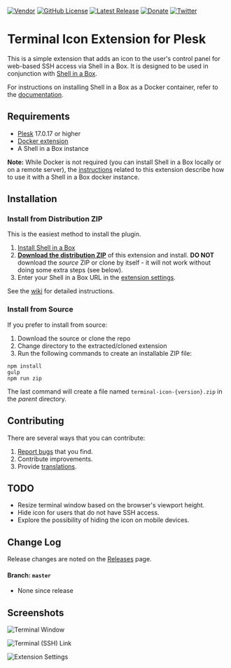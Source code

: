 [![Vendor](https://img.shields.io/badge/author-CloudVerve%2C%20LLC-lightgrey.svg?colorB=9900cc&label=vendor )](https://2lab.net)
[![GitHub License](https://img.shields.io/github/license/cloudverve/plesk-terminal-icon-ext.svg)](https://raw.githubusercontent.com/cloudverve/plesk-terminal-icon-ext/master/LICENSE)
[![Latest Release](https://img.shields.io/github/release/cloudverve/plesk-terminal-icon-ext.svg)](https://github.com/cloudverve/plesk-terminal-icon-ext/releases)
[![Donate](https://img.shields.io/badge/Donate-PayPal-green.svg)](https://paypal.me/danielhendricks)
[![Twitter](https://img.shields.io/twitter/url/https/github.com/cloudverve/plesk-terminal-icon-ext.svg?style=social)](https://twitter.com/danielhendricks)

# Terminal Icon Extension for Plesk

This is a simple extension that adds an icon to the user's control panel for web-based SSH access via Shell in a Box. It is designed to be used in conjunction with [Shell in a Box](https://github.com/shellinabox/shellinabox).

For instructions on installing Shell in a Box as a Docker container, refer to the [documentation](https://github.com/cloudverve/plesk-terminal-icon-ext/wiki).

## Requirements

- [Plesk](https://www.plesk.com/) 17.0.17 or higher
- [Docker extension](https://www.plesk.com/extensions/docker/)
- A Shell in a Box instance

**Note:** While Docker is not required (you can install Shell in a Box locally or on a remote server), the [instructions](https://github.com/cloudverve/plesk-terminal-icon-ext/wiki) related to this extension describe how to use it with a Shell in a Box docker instance.

## Installation

### Install from Distribution ZIP

This is the easiest method to install the plugin.

1. [Install Shell in a Box](https://github.com/cloudverve/plesk-terminal-icon-ext/wiki#add-shell-in-a-box-docker-container)
2. **[Download the distribution ZIP](https://github.com/cloudverve/plesk-terminal-icon-ext/releases)** of this extension and install. **DO NOT** download the _source_ ZIP or clone by itself - it will not work without doing some extra steps (see below).
3. Enter your Shell in a Box URL in the [extension settings](https://github.com/cloudverve/plesk-terminal-icon-ext/wiki#install-and-configure-terminal-icon-extension).

See the [wiki](https://github.com/cloudverve/plesk-terminal-icon-ext/wiki) for detailed instructions.

### Install from Source

If you prefer to install from source:

1. Download the source or clone the repo
2. Change directory to the extracted/cloned extension
3. Run the following commands to create an installable ZIP file:

```
npm install
gulp
npm run zip
```

The last command will create a file named `terminal-icon-{version}.zip` in the _parent_ directory.

## Contributing

There are several ways that you can contribute:

1. [Report bugs](https://github.com/cloudverve/plesk-terminal-icon-ext/issues) that you find.
2. Contribute improvements.
3. Provide [translations](https://github.com/cloudverve/plesk-terminal-icon-ext/tree/master/plib/resources/locales).

## TODO

- Resize terminal window based on the browser's viewport height.
- Hide icon for users that do not have SSH access.
- Explore the possibility of hiding the icon on mobile devices.

## Change Log

Release changes are noted on the [Releases](https://github.com/cloudverve/plesk-terminal-icon-ext/releases) page.

#### Branch: `master`

* None since release

## Screenshots

![Terminal Window](https://raw.githubusercontent.com/cloudverve/plesk-terminal-icon-ext/master/_meta/screenshots/2.png)

![Terminal (SSH) Link](https://raw.githubusercontent.com/cloudverve/plesk-terminal-icon-ext/master/_meta/screenshots/1.png)

![Extension Settings](https://raw.githubusercontent.com/cloudverve/plesk-terminal-icon-ext/master/_meta/screenshots/3.png)

